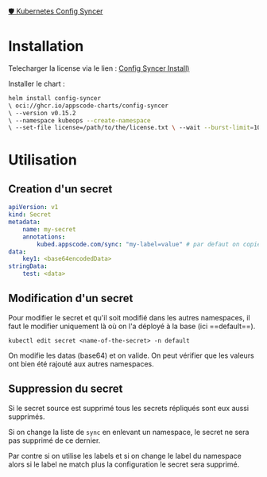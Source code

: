 [🛡️ Kubernetes Config Syncer](https://github.com/config-syncer/config-syncer)

# Installation

Telecharger la license via le lien : [Config Syncer Install)](https://config-syncer.com/docs/v0.15.2/setup/install/)

Installer le chart : 

``` sh
helm install config-syncer 
\ oci://ghcr.io/appscode-charts/config-syncer 
\ --version v0.15.2 
\ --namespace kubeops --create-namespace 
\ --set-file license=/path/to/the/license.txt \ --wait --burst-limit=10000 --debug
```

# Utilisation


## Creation d'un secret

``` yaml
apiVersion: v1
kind: Secret
metadata:
	name: my-secret
	annotations:
		kubed.appscode.com/sync: "my-label=value" # par defaut on copie le secret dans tous les namespaces
data: 
	key1: <base64encodedData>
stringData:
	test: <data>
```

## Modification d'un secret

Pour modifier le secret et qu'il soit modifié dans les autres namespaces, il faut le modifier uniquement là où on l'a déployé à la base (ici ==default==).

```
kubectl edit secret <name-of-the-secret> -n default
```

On modifie les datas (base64) et on valide. On peut vérifier que les valeurs ont bien été rajouté aux autres namespaces.

## Suppression du secret

Si le secret source est supprimé tous les secrets répliqués sont eux aussi supprimés.

Si on change la liste de `sync` en enlevant un namespace, le secret ne sera pas supprimé de ce dernier. 

Par contre si on utilise les labels et si on change le label du namespace alors si le label ne match plus la configuration le secret sera supprimé.